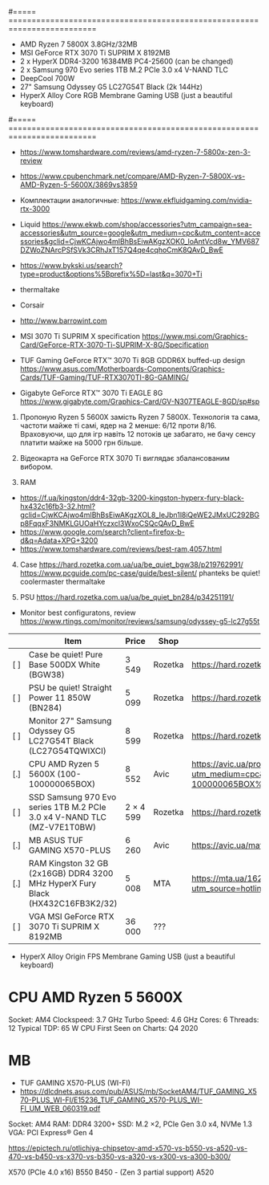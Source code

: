 #===== =========================================================================

* AMD Ryzen 7 5800X 3.8GHz/32MB
* MSI GeForce RTX 3070 Ti SUPRIM X 8192MB
* 2 x HyperX DDR4-3200 16384MB PC4-25600 (can be changed)
* 2 x Samsung 970 Evo series 1TB M.2 PCIe 3.0 x4 V-NAND TLC
* DeepCool 700W
* 27" Samsung Odyssey G5 LC27G54T Black (2k 144Hz)
* HyperX Alloy Core RGB Membrane Gaming USB (just a beautiful keyboard)

#===== =========================================================================

* https://www.tomshardware.com/reviews/amd-ryzen-7-5800x-zen-3-review
* https://www.cpubenchmark.net/compare/AMD-Ryzen-7-5800X-vs-AMD-Ryzen-5-5600X/3869vs3859

* Комплектации аналогичные:
  https://www.ekfluidgaming.com/nvidia-rtx-3000

* Liquid
  https://www.ekwb.com/shop/accessories?utm_campaign=sea-accessories&utm_source=google&utm_medium=cpc&utm_content=accessories&gclid=CjwKCAjwo4mIBhBsEiwAKgzXOK0_loAntVcd8w_YMV687DZWoZNArcPSfSVk3CRhJxT157Q4qe4cqhoCmK8QAvD_BwE
* https://www.bykski.us/search?type=product&options%5Bprefix%5D=last&q=3070+Ti
* thermaltake
* Corsair
* http://www.barrowint.com

* MSI 3070 Ti SUPRIM X specification
  https://www.msi.com/Graphics-Card/GeForce-RTX-3070-Ti-SUPRIM-X-8G/Specification
* TUF Gaming GeForce RTX™ 3070 Ti 8GB GDDR6X buffed-up design
  https://www.asus.com/Motherboards-Components/Graphics-Cards/TUF-Gaming/TUF-RTX3070TI-8G-GAMING/
* Gigabyte GeForce RTX™ 3070 Ti EAGLE 8G
  https://www.gigabyte.com/Graphics-Card/GV-N307TEAGLE-8GD/sp#sp

1. Пропоную Ryzen 5 5600X замість Ryzen 7 5800X. Технологія та сама, частоти майже ті самі, ядер на 2 менше: 6/12 проти 8/16. Враховуючи, що для ігр навіть 12 потоків це забагато, не бачу сенсу платити майже на 5000 грн більше.

2. Відеокарта на GeForce RTX 3070 Ti виглядає збалансованим вибором.


3. RAM

* https://f.ua/kingston/ddr4-32gb-3200-kingston-hyperx-fury-black-hx432c16fb3-32.html?gclid=CjwKCAjwo4mIBhBsEiwAKgzXOL8_IeJbn1l8iQeWE2JMxUC292BGp8FqqxF3NMKLGUOaHYczxcl3WxoCSQcQAvD_BwE
* https://www.google.com/search?client=firefox-b-d&q=Adata+XPG+3200
* https://www.tomshardware.com/reviews/best-ram,4057.html

4. Case
https://hard.rozetka.com.ua/ua/be_quiet_bgw38/p219762991/
https://www.pcguide.com/pc-case/guide/best-silent/
phanteks
be quiet!
coolermaster
thermaltake

5. PSU
https://hard.rozetka.com.ua/ua/be_quiet_bn284/p34251191/

* Monitor best configuratons, review
  https://www.rtings.com/monitor/reviews/samsung/odyssey-g5-lc27g55t

|     |                                      Item                                      |   Price   |   Shop  |                                                                                                                         URL                                                                                                                         |
|-----|--------------------------------------------------------------------------------|-----------|---------|-----------------------------------------------------------------------------------------------------------------------------------------------------------------------------------------------------------------------------------------------------|
| [ ] | Case be quiet! Pure Base 500DX White (BGW38)                                   | 3 549     | Rozetka | https://hard.rozetka.com.ua/ua/be_quiet_bgw38/p219762991/                                                                                                                                                                                           |
| [ ] | PSU be quiet! Straight Power 11 850W (BN284)                                   | 5 099     | Rozetka | https://hard.rozetka.com.ua/ua/be_quiet_bn284/p34251191/                                                                                                                                                                                            |
| [ ] | Monitor 27" Samsung Odyssey G5 LC27G54T Black (LC27G54TQWIXCI)                 | 8 599     | Rozetka | https://hard.rozetka.com.ua/ua/samsung_lc27g54tqwixci/p250703981/                                                                                                                                                                                   |
| [.] | CPU AMD Ryzen 5 5600X (100-100000065BOX)                                       | 8 552     | Avic    | https://avic.ua/protsessor-amd-ryzen-5-5600x-100-100000065box-item?utm_medium=cpc&utm_source=hotline&utm_campaign=%D0%9F%D1%80%D0%BE%D1%86%D0%B5%D1%81%D1%81%D0%BE%D1%80%D1%8B&utm_term=AMD+Ryzen+5+5600X+%28100-100000065BOX%29&utm_content=246239 |
| [ ] | SSD Samsung 970 Evo series 1TB M.2 PCIe 3.0 x4 V-NAND TLC (MZ-V7E1T0BW)        | 2 × 4 599 | Rozetka | https://hard.rozetka.com.ua/ua/samsung_mz_v7e1t0bw/p41332248/                                                                                                                                                                                       |
| [.] | MB ASUS TUF GAMING X570-PLUS                                                   | 6 260     | Avic    | https://avic.ua/materinskaya-plata-asus-tuf-gaming-x570-plus-item                                                                                                                                                                                   |
| [.] | RAM Kingston 32 GB (2x16GB) DDR4 3200 MHz HyperX Fury Black (HX432C16FB3K2/32) | 5 008     | MTA     | https://mta.ua/162752-operatyvna-pamyat-kingston-32-gb-2x16gb-ddr4-3200-mhz-hyperx-fury-black-hx432c16fb3k2-32?utm_source=hotline&utm_medium=cpc&utm_campaign=operatyvna-pamyat                                                                     |
| [ ] | VGA MSI GeForce RTX 3070 Ti SUPRIM X 8192MB                                    | 36 000    | ???     |                                                                                                                                                                                                                                                     |

* HyperX Alloy Origin FPS Membrane Gaming USB (just a beautiful keyboard)


# CPU AMD Ryzen 5 5600X

Socket: AM4
Clockspeed: 3.7 GHz
Turbo Speed: 4.6 GHz
Cores: 6 Threads: 12
Typical TDP: 65 W
CPU First Seen on Charts:  Q4 2020

# MB

* TUF GAMING  X570-PLUS (WI-FI)
* https://dlcdnets.asus.com/pub/ASUS/mb/SocketAM4/TUF_GAMING_X570-PLUS_WI-FI/E15236_TUF_GAMING_X570-PLUS_WI-FI_UM_WEB_060319.pdf

Socket: AM4
RAM: DDR4 3200+
SSD: M.2 ×2, PCIe Gen 3.0 x4, NVMe 1.3
VGA: PCI Express® Gen 4

https://epictech.ru/otlichiya-chipsetov-amd-x570-vs-b550-vs-a520-vs-470-vs-b450-vs-x370-vs-b350-vs-a320-vs-x300-vs-a300-b300/

X570 (PCIe 4.0 x16)
B550
B450 - (Zen 3 partial support)
A520
